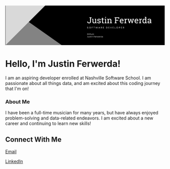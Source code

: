 ![alt text](/Computer%20Class_000.jpg)
# Hello, I'm Justin Ferwerda!

I am an aspiring developer enrolled at Nashville Software School. I am passionate about all things data, and am excited about this coding journey that I'm on!

### About Me

I have been a full-time musician for many years, but have always enjoyed problem-solving and data-related endeavors. I am excited about a new career and continuing to learn new skills!

## Connect With Me

[Email](mailto:justin.ferwerda@gmail.com)

[LinkedIn](https://www.linkedin.com/in/justin-ferwerda-343107214/)

